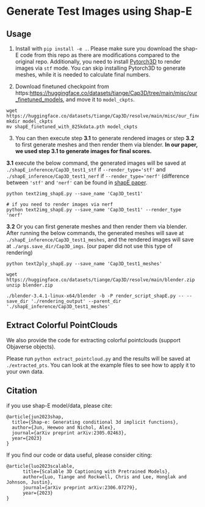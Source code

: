 # Generate Test Images using Shap-E

## Usage
1. Install with `pip install -e .`. Please make sure you download the shap-E code from this repo as there are modifications compared to the original repo. Additionally, you need to install [Pytorch3D](https://github.com/facebookresearch/pytorch3d) to render images via `stf` mode. You can skip installing Pytorch3D to generate meshes, while it is needed to calculate final numbers.

2. Download finetuned checkpoint from https:https://huggingface.co/datasets/tiange/Cap3D/tree/main/misc/our_finetuned_models, and move it to `model_ckpts`.
```
wget https://huggingface.co/datasets/tiange/Cap3D/resolve/main/misc/our_finetuned_models/shapE_finetuned_with_825kdata.pth
mkdir model_ckpts
mv shapE_finetuned_with_825kdata.pth model_ckpts
```

3. You can then execute step **3.1** to generate rendered images or step **3.2** to first generate meshes and then render them via blender. **In our paper, we used step 3.1 to generate images for final scores.** 

**3.1** execute the below command, the generated images will be saved at `./shapE_inference/Cap3D_test1_stf` if `--render_type='stf'` and `./shapE_inference/Cap3D_test1_nerf` if `--render_type='nerf'` (difference between `'stf'` and `'nerf'` can be found in [shapE paper](https://arxiv.org/pdf/2305.02463.pdf).
```
python text2img_shapE.py --save_name 'Cap3D_test1'

# if you need to render images via nerf
python text2img_shapE.py --save_name 'Cap3D_test1' --render_type 'nerf'
```

**3.2** Or you can first generate meshes and then render them via blender. After running the below commands, the generated meshes will save at `./shapE_inference/Cap3D_test1_meshes`, and the rendered images will save at `./args.save_dir/Cap3D_imgs`. (our paper did not use this type of rendering)
```
python text2ply_shapE.py --save_name 'Cap3D_test1_meshes'

wget https://huggingface.co/datasets/tiange/Cap3D/resolve/main/blender.zip
unzip blender.zip

./blender-3.4.1-linux-x64/blender -b -P render_script_shapE.py -- --save_dir './rendering_output' --parent_dir './shapE_inference/Cap3D_test1_meshes'
```

## Extract Colorful PointClouds
We also provide the code for extracting colorful pointclouds (support Objaverse objects). 

Please run `python extract_pointcloud.py` and the results will be saved at `./extracted_pts`. You can look at the example files to see how to apply it to your own data.

## Citation

if you use shap-E model/data, please cite:
```
@article{jun2023shap,
  title={Shap-e: Generating conditional 3d implicit functions},
  author={Jun, Heewoo and Nichol, Alex},
  journal={arXiv preprint arXiv:2305.02463},
  year={2023}
}
```

If you find our code or data useful, please consider citing:
```
@article{luo2023scalable,
      title={Scalable 3D Captioning with Pretrained Models},
      author={Luo, Tiange and Rockwell, Chris and Lee, Honglak and Johnson, Justin},
      journal={arXiv preprint arXiv:2306.07279},
      year={2023}
}
```
